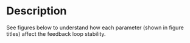 # Description
See figures below to understand how each parameter (shown in figure titles) affect the feedback loop stability.